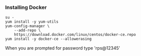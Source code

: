 ### Installing Docker
```
su -
yum install -y yum-utils
yum-config-manager \
    --add-repo \
    https://download.docker.com/linux/centos/docker-ce.repo
yum install -y docker-ce --allowerasing
```
When you are prompted for password type 'rps@12345'
